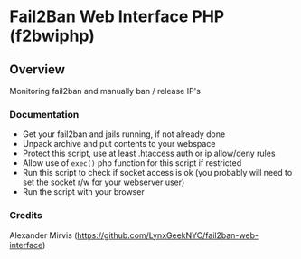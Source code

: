 # Fail2Ban Web Interface PHP (f2bwiphp)

## Overview

Monitoring fail2ban and manually ban / release IP's

### Documentation

- Get your fail2ban and jails running, if not already done
- Unpack archive and put contents to your webspace
- Protect this script, use at least .htaccess auth or ip allow/deny rules
- Allow use of `exec()` php function for this script if restricted
- Run this script to check if socket access is ok (you probably will need to set the socket r/w for your webserver user)
- Run the script with your browser

### Credits

Alexander Mirvis (https://github.com/LynxGeekNYC/fail2ban-web-interface)
